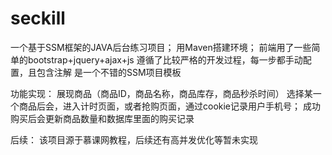 # seckill
一个基于SSM框架的JAVA后台练习项目；
用Maven搭建环境；
前端用了一些简单的bootstrap+jquery+ajax+js
遵循了比较严格的开发过程，每一步都手动配置，且包含注解
是一个不错的SSM项目模板

功能实现：
展现商品（商品ID，商品名称，商品库存，商品秒杀时间）
选择某一个商品后会，进入计时页面，或者抢购页面，通过cookie记录用户手机号；
成功购买后会更新商品数量和数据库里面的购买记录

后续：
该项目源于慕课网教程，后续还有高并发优化等暂未实现
